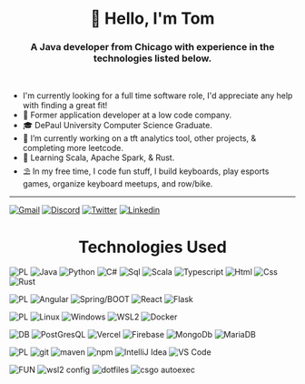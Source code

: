 <h1 align="center">👋 Hello, I'm Tom</h1>
<h3 align="center">A Java developer from Chicago with experience in the technologies listed below.</h3>

<br>

- I'm currently looking for a full time software role, I'd appreciate any help with finding a great fit! 
- 💼 Former application developer at a low code company.
- 🎓 DePaul University Computer Science Graduate.
- 🔭 I’m currently working on a tft analytics tool, other projects, & completing more leetcode.
- 🌱 Learning Scala, Apache Spark, & Rust.
- ⛱️ In my free time, I code fun stuff, I build keyboards, play esports games, organize keyboard meetups, and row/bike.

---
[![Gmail](https://img.shields.io/badge/-tom.zdan9850@gmail.com-ad1f1c?style=social&logo=Gmail&logoColor=red)](mailto:tom.zdan9850@gmail.com)
[![Discord](https://img.shields.io/badge/-PRIME%230001-blue?style=social&logo=Discord&logoColor=blue)]()
[![Twitter](https://img.shields.io/badge/-@Trollbyte47-1c99e6?style=social&logo=Twitter&logoColor=1c99e6)](twitter.com/trollbyte47)
[![Linkedin](https://img.shields.io/badge/-Tom%20Zdanowski-0961b8?style=social&logo=Linkedin&logoColor=0961b8)](https://www.linkedin.com/in/tom-zdanowski/)
<br>

<h1 align="center">Technologies Used</h1>


![PL](https://img.shields.io/badge/-Programming%20Languages-555?style=for-the-badge)
![Java](https://img.shields.io/badge/-java-e01e23?logo=java&logoColor=white&style=for-the-badge&labelColor=555)
![Python](https://img.shields.io/badge/-python-3870a1?logo=python&logoColor=white&style=for-the-badge&labelColor=555)
![C#](https://img.shields.io/badge/-csharp-1d9924?logo=csharp&logoColor=white&style=for-the-badge&labelColor=555)
![Sql](https://img.shields.io/badge/-sql-79b100?logo=mysql&logoColor=white&style=for-the-badge&labelColor=555)
![Scala](https://img.shields.io/badge/-scala-d73222?logo=scala&logoColor=white&style=for-the-badge&labelColor=555)
![Typescript](https://img.shields.io/badge/-typescript-3178c6?logo=typescript&logoColor=white&style=for-the-badge&labelColor=555)
![Html](https://img.shields.io/badge/-html-d84924?logo=html5&logoColor=white&style=for-the-badge&labelColor=555)
![Css](https://img.shields.io/badge/-css-2449d8?logo=css3&logoColor=white&style=for-the-badge&labelColor=555)
![Rust](https://img.shields.io/badge/-rust-343a40?logo=rust&logoColor=white&style=for-the-badge&labelColor=555)

![PL](https://img.shields.io/badge/-Frameworks%20/%20Libraries-555?style=for-the-badge)
![Angular](https://img.shields.io/badge/-Angular-dd0031?logo=angular&logoColor=white&style=for-the-badge&labelColor=555)
![Spring/BOOT](https://img.shields.io/badge/-spring-6db33f?logo=spring&logoColor=white&style=for-the-badge&labelColor=555)
![React](https://img.shields.io/badge/-React-61dafb?logo=react&logoColor=white&style=for-the-badge&labelColor=555)
![Flask](https://img.shields.io/badge/-flask-violet?logo=flask&logoColor=white&style=for-the-badge&labelColor=555)

![PL](https://img.shields.io/badge/-Operating%20System-555?style=for-the-badge)
![Linux](https://img.shields.io/badge/-linux-e8b311?logo=linux&logoColor=white&style=for-the-badge&labelColor=555)
![Windows](https://img.shields.io/badge/-windows-039fdd?logo=windows&logoColor=white&style=for-the-badge&labelColor=555)
![WSL2](https://img.shields.io/badge/-Windows%20Subsystem%20for%20linux-0872ca?logo=linux&logoColor=white&style=for-the-badge&labelColor=555)
![Docker](https://img.shields.io/badge/-docker-2391e6?logo=docker&logoColor=white&style=for-the-badge&labelColor=555)

![DB](https://img.shields.io/badge/-Databases%20/%20Hosting-555?style=for-the-badge)
![PostGresQL](https://img.shields.io/badge/-postgresql-32658e?logo=postgresql&logoColor=white&style=for-the-badge&labelColor=555)
![Vercel](https://img.shields.io/badge/-vercel-ffffff?logo=vercel&logoColor=white&style=for-the-badge&labelColor=555)
![Firebase](https://img.shields.io/badge/-firebase-ffa610?logo=firebase&logoColor=white&style=for-the-badge&labelColor=555)
![MongoDb](https://img.shields.io/badge/-mongodb-023430?logo=mongodb&logoColor=white&style=for-the-badge&labelColor=555)
![MariaDB](https://img.shields.io/badge/-mariadb-003343?logo=mariadb&logoColor=white&style=for-the-badge&labelColor=555)

![PL](https://img.shields.io/badge/-Miscellanious%20Tools-555?style=for-the-badge)
![git](https://img.shields.io/badge/-git-e84d31?logo=git&logoColor=white&style=for-the-badge&labelColor=555)
![maven](https://img.shields.io/badge/-maven-003063?logo=apachemaven&logoColor=white&style=for-the-badge&labelColor=555)
![npm](https://img.shields.io/badge/-npm-cb0000?logo=npm&logoColor=white&style=for-the-badge&labelColor=555)
![IntelliJ Idea](https://img.shields.io/badge/-Intellij%20Idea-87509e?logo=jetbrains&logoColor=white&style=for-the-badge&labelColor=555)
![VS Code](https://img.shields.io/badge/-vscode-1d86cc?logo=visualstudio&logoColor=white&style=for-the-badge&labelColor=555)
<!---  
More about shields:
https://shields.io/
https://gist.github.com/afig/be5ab20c50062dba7cb835e30206659a
-->
![FUN](https://img.shields.io/badge/-Misc%20configs-222?style=for-the-badge)
![wsl2 config](https://img.shields.io/badge/-wsl2,%20p10k,%20and%20ohmyzsh%20config-c5d928?logo=linux&logoColor=white&style=for-the-badge&labelColor=222)
![dotfiles](https://img.shields.io/badge/-vscode%20config-1b84ca?logo=visualstudio&logoColor=white&style=for-the-badge&labelColor=222)
![csgo autoexec](https://img.shields.io/badge/-esports%20configs-1a3a41?logo=windowsterminal&logoColor=white&style=for-the-badge&labelColor=222)
